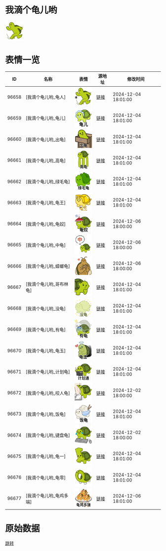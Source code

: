 # 我滴个龟儿哟

<img src="./cover.png" height="60" alt="cover" />

# 表情一览

|ID|名称|表情|源地址|修改时间|
|----|----|----|----|----|
|96658|[我滴个龟儿哟_龟人]|<img src="./pic/096658_%5B我滴个龟儿哟_龟人%5D.png" height="60" alt="龟人"/>|[链接](https://i0.hdslb.com/bfs/garb/e9be41026b393145ccb188658d6e320f535e9ff8.png)|2024-12-04 18:01:00|
|96659|[我滴个龟儿哟_龟儿]|<img src="./pic/096659_%5B我滴个龟儿哟_龟儿%5D.png" height="60" alt="龟儿"/>|[链接](https://i0.hdslb.com/bfs/garb/baaa1417f9cd4c522f07f4fd96ee68060dab122f.png)|2024-12-04 18:01:00|
|96660|[我滴个龟儿哟_出龟]|<img src="./pic/096660_%5B我滴个龟儿哟_出龟%5D.png" height="60" alt="出龟"/>|[链接](https://i0.hdslb.com/bfs/garb/71d24fff3ce09cf9ca229decf2d2bb1b6ae2368e.png)|2024-12-04 18:01:00|
|96661|[我滴个龟儿哟_高龟]|<img src="./pic/096661_%5B我滴个龟儿哟_高龟%5D.png" height="60" alt="高龟"/>|[链接](https://i0.hdslb.com/bfs/garb/b01b196b0d66681f4dac3456c2a1aa88310d0726.png)|2024-12-04 18:01:00|
|96662|[我滴个龟儿哟_绿毛龟]|<img src="./pic/096662_%5B我滴个龟儿哟_绿毛龟%5D.png" height="60" alt="绿毛龟"/>|[链接](https://i0.hdslb.com/bfs/garb/d9bcd0a46fc3ba4f4b60bff50f92be9c911d2751.png)|2024-12-04 18:01:00|
|96663|[我滴个龟儿哟_龟王]|<img src="./pic/096663_%5B我滴个龟儿哟_龟王%5D.png" height="60" alt="龟王"/>|[链接](https://i0.hdslb.com/bfs/garb/0b4c30b08d9143bdfc48358e3f7b1ad6799a13b4.png)|2024-12-04 18:01:00|
|96664|[我滴个龟儿哟_龟奴]|<img src="./pic/096664_%5B我滴个龟儿哟_龟奴%5D.png" height="60" alt="龟奴"/>|[链接](https://i0.hdslb.com/bfs/garb/c4ba91f8d2c00d9562899ff42cca5b5931a4161f.png)|2024-12-06 18:00:00|
|96665|[我滴个龟儿哟_中龟]|<img src="./pic/096665_%5B我滴个龟儿哟_中龟%5D.png" height="60" alt="中龟"/>|[链接](https://i0.hdslb.com/bfs/garb/886789d34fb5f40471b3711df6a284487008a4d8.png)|2024-12-06 18:00:00|
|96666|[我滴个龟儿哟_蟑螂龟]|<img src="./pic/096666_%5B我滴个龟儿哟_蟑螂龟%5D.png" height="60" alt="蟑螂龟"/>|[链接](https://i0.hdslb.com/bfs/garb/153a2796cc3d91def64c33e6828f4170bb33fced.png)|2024-12-06 18:00:00|
|96667|[我滴个龟儿哟_哥布林龟]|<img src="./pic/096667_%5B我滴个龟儿哟_哥布林龟%5D.png" height="60" alt="哥布林龟"/>|[链接](https://i0.hdslb.com/bfs/garb/96fb0f5d24ac18478192aa9f0c1b0aa951130386.png)|2024-12-04 18:01:00|
|96668|[我滴个龟儿哟_没龟]|<img src="./pic/096668_%5B我滴个龟儿哟_没龟%5D.png" height="60" alt="没龟"/>|[链接](https://i0.hdslb.com/bfs/garb/98a0aa320ab27e8a7ae614290c619e375244d5d2.png)|2024-12-04 18:01:00|
|96669|[我滴个龟儿哟_有龟]|<img src="./pic/096669_%5B我滴个龟儿哟_有龟%5D.png" height="60" alt="有龟"/>|[链接](https://i0.hdslb.com/bfs/garb/0dbe520aa5ef2b43d23b53dc2cc199d2b9537903.png)|2024-12-04 18:01:00|
|96670|[我滴个龟儿哟_龟玉]|<img src="./pic/096670_%5B我滴个龟儿哟_龟玉%5D.png" height="60" alt="龟玉"/>|[链接](https://i0.hdslb.com/bfs/garb/2df65e1b237b566ba14151f88c48e82966aaa20d.png)|2024-12-04 18:01:00|
|96671|[我滴个龟儿哟_计划龟]|<img src="./pic/096671_%5B我滴个龟儿哟_计划龟%5D.png" height="60" alt="计划龟"/>|[链接](https://i0.hdslb.com/bfs/garb/19e0424ac3051b9b438ffc279324d46f9f5d3b18.png)|2024-12-04 18:01:00|
|96672|[我滴个龟儿哟_咬人龟]|<img src="./pic/096672_%5B我滴个龟儿哟_咬人龟%5D.png" height="60" alt="咬人龟"/>|[链接](https://i0.hdslb.com/bfs/garb/a8bcce4cce961885c7daa96454a9a182874b1a08.png)|2024-12-02 18:00:00|
|96673|[我滴个龟儿哟_饭龟]|<img src="./pic/096673_%5B我滴个龟儿哟_饭龟%5D.png" height="60" alt="饭龟"/>|[链接](https://i0.hdslb.com/bfs/garb/562925ee4ce4faac8caa98b0edfdfbe085e828fe.png)|2024-12-04 18:01:00|
|96674|[我滴个龟儿哟_键盘龟]|<img src="./pic/096674_%5B我滴个龟儿哟_键盘龟%5D.png" height="60" alt="键盘龟"/>|[链接](https://i0.hdslb.com/bfs/garb/f0f7a419c0b8543ec3a241327ec4d56098b88f76.png)|2024-12-02 18:00:00|
|96675|[我滴个龟儿哟_龟一]|<img src="./pic/096675_%5B我滴个龟儿哟_龟一%5D.png" height="60" alt="龟一"/>|[链接](https://i0.hdslb.com/bfs/garb/fb4dc5e4109ecc046753a77d15021cc97763eed0.png)|2024-12-04 18:01:00|
|96676|[我滴个龟儿哟_龟零]|<img src="./pic/096676_%5B我滴个龟儿哟_龟零%5D.png" height="60" alt="龟零"/>|[链接](https://i0.hdslb.com/bfs/garb/82fbcb582d3155588de680ae648485cff480af50.png)|2024-12-04 18:01:00|
|96677|[我滴个龟儿哟_龟鸡多端]|<img src="./pic/096677_%5B我滴个龟儿哟_龟鸡多端%5D.png" height="60" alt="龟鸡多端"/>|[链接](https://i0.hdslb.com/bfs/garb/9f0a56bd8e16f11246241541d1e7bcefc3336695.png)|2024-12-06 18:01:00|

# 原始数据

[跳转](./raw.json)

